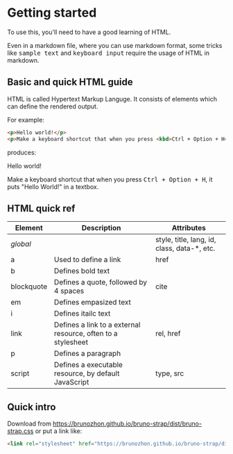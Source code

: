 # Getting started

To use this, you'll need to have a good learning of HTML.

Even in a markdown file, where you can use markdown format, some tricks like <samp>sample text</samp> and <kbd>keyboard input</kbd> require the usage of HTML in markdown.

## Basic and quick HTML guide

HTML is called Hypertext Markup Languge. It consists of elements which can define the rendered output.

For example:

```html
<p>Hello world!</p>
<p>Make a keyboard shortcut that when you press <kbd>Ctrl + Option + H</kbd>, it puts "Hello World!" in a textbox.</p>
```

produces:

Hello world!

Make a keyboard shortcut that when you press <kbd>Ctrl + Option + H</kbd>, it puts "Hello World!" in a textbox.

## HTML quick ref

|Element|Description|Attributes|
|---|---|---|
|*global*| |style, title, lang, id, class, data-\*, etc.|
|a|Used to define a link|href|
|b|Defines bold text| |
|blockquote|Defines a quote, followed by 4 spaces|cite|
|em|Defines empasized text| |
|i|Defines itailc text| |
|link|Defines a link to a external resource, often to a stylesheet|rel, href|
|p|Defines a paragraph| |
|script|Defines a executable resource, by default JavaScript|type, src|

##  Quick intro

Download from <https://brunozhon.github.io/bruno-strap/dist/bruno-strap.css> or put a link like:

```html
<link rel="stylesheet" href="https://brunozhon.github.io/bruno-strap/dist/bruno-strap.css" />
```
